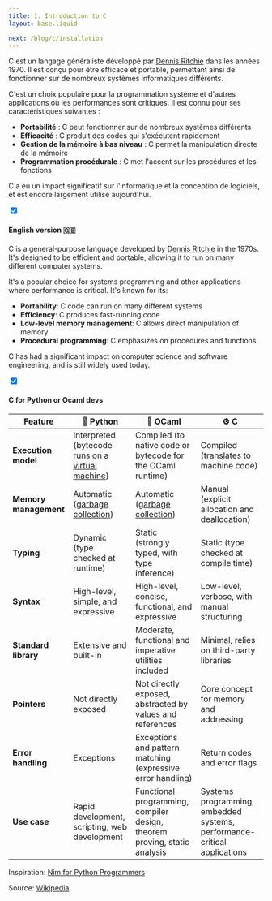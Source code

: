 ```yaml
---
title: 1. Introduction to C
layout: base.liquid

next: /blog/c/installation
---
```


<!--

<section class="accordion">
    <input type="checkbox" checked>
    <h4>Lorem ipsum<i></i></h4>
    <article></article>
</section>

-->

C est un langage généraliste développé par [Dennis Ritchie](https://en.wikipedia.org/wiki/Dennis_Ritchie) dans les années 1970. Il est conçu pour être efficace et portable, permettant ainsi de fonctionner sur de nombreux systèmes informatiques différents.

C'est un choix populaire pour la programmation système et d'autres applications où les performances sont critiques. Il est connu pour ses caractéristiques suivantes :

- **Portabilité** : C peut fonctionner sur de nombreux systèmes différents
- **Efficacité** : C produit des codes qui s'exécutent rapidement
- **Gestion de la mémoire à bas niveau** : C permet la manipulation directe de la mémoire
- **Programmation procédurale** : C met l'accent sur les procédures et les fonctions

C a eu un impact significatif sur l'informatique et la conception de logiciels, et est encore largement utilisé aujourd'hui.


<section class="accordion">
    <input type="checkbox" checked>
    <h4>English version 🇬🇧<i></i></h4>
<article>

C is a general-purpose language developed by [Dennis Ritchie](https://en.wikipedia.org/wiki/Dennis_Ritchie) in the 1970s. It's designed to be efficient and portable, allowing it to run on many different computer systems.

It's a popular choice for systems programming and other applications where performance is critical. It's known for its:

- **Portability**: C code can run on many different systems
- **Efficiency**: C produces fast-running code
- **Low-level memory management**: C allows direct manipulation of memory
- **Procedural programming**: C emphasizes on procedures and functions

C has had a significant impact on computer science and software engineering, and is still widely used today.
</article>
</section>


<section class="accordion">
    <input type="checkbox" checked>
    <h4>C for Python or Ocaml devs<i></i></h4>
<article>

| Feature | 🐍 Python | 🐫 OCaml | ⚙️ C |
|---|---|---|---|
| **Execution model** | Interpreted (bytecode runs on a [virtual machine](/blog/lexicon/vm)) | Compiled (to native code or bytecode for the OCaml runtime) | Compiled (translates to machine code) |
| **Memory management** | Automatic ([garbage collection](/blog/lexicon/gc)) | Automatic ([garbage collection](/blog/lexicon/gc)) | Manual (explicit allocation and deallocation) |
| **Typing** | Dynamic (type checked at runtime) | Static (strongly typed, with type inference) | Static (type checked at compile time) |
| **Syntax** | High-level, simple, and expressive | High-level, concise, functional, and expressive | Low-level, verbose, with manual structuring |
| **Standard library** | Extensive and built-in | Moderate, functional and imperative utilities included | Minimal, relies on third-party libraries |
| **Pointers** | Not directly exposed | Not directly exposed, abstracted by values and references | Core concept for memory and addressing |
| **Error handling** | Exceptions | Exceptions and pattern matching (expressive error handling) | Return codes and error flags |
| **Use case** | Rapid development, scripting, web development | Functional programming, compiler design, theorem proving, static analysis | Systems programming, embedded systems, performance-critical applications | 

Inspiration: [Nim for Python Programmers](https://github.com/nim-lang/Nim/wiki/Nim-for-Python-Programmers)   
</article>
</section>


Source: [Wikipedia](https://en.wikipedia.org/wiki/C_(programming_language))

<!--
## Roadmap

1. Introduction
    - History
    - Paradigm
    - Usage

2. Getting started
    - Installation / Environnement
    - Appearance (Hello World, with deep analysis)

3. Syntax
    - Main
    - Comments
    - Variables
        - Each instruction have a ; at the end
    - Data Types (different writing styles)
        - int
        - float (double!!)
        - char
        - Talk about strings
        - struct
        - enum
        - a word about conversions
    - Operators
    - Functions
        - Return type / keyword (void!!)
        - Parameters
        - a word about recursivity
        - (return and params are copies!!)
    - Control flow
        - if
        - while
        - for
        - do...while
        - switch
        - break/continue (banned!!)

4. Macros
    - Principe
    - #define
    - #include

5. Display
    - stdio
    - Inputs using scanf

6. Arrays
    - Definition
    - Limits
    - Usage
    - Usage with `for`
    - Multi-dimensional

7. Pointers
    - Definition
    - Principe
    - Operators (&, *)
    - Usage as parameters
    - Usage for custom arrays
    - stdlib
    - string

8. Memory Management
    - Introduction to memory management
    - Dynamic memory allocation (malloc, free)
    - Common pitfalls and best practices

9. Usage of main args
    - Little example

10. File system
    - fs
-->
